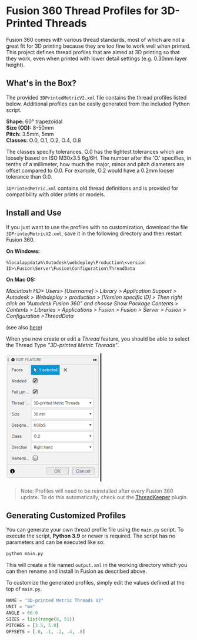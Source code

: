 # Fusion 360 Thread Profiles for 3D-Printed Threads

Fusion 360 comes with various thread standards, most of which are not a great fit for 3D printing because they are too fine to work well when printed.
This project defines thread profiles that are aimed at 3D printing so that they work, even when printed with lower detail settings (e.g. 0.30mm layer height).

## What's in the Box?

The provided `3DPrintedMetricV2.xml` file contains the thread profiles listed below.
Additional profiles can be easily generated from the included Python script.

**Shape:** 60° trapezoidal  
**Size (OD):** 8-50mm  
**Pitch:** 3.5mm, 5mm  
**Classes:** O.0, O.1, O.2, O.4, O.8

The classes specify tolerances.
O.0 has the tightest tolerances which are loosely based on ISO M30x3.5 6g/6H. 
The number after the 'O.' specifies, in tenths of a millimeter, how much the major, minor and pitch diameters are offset compared to O.0.
For example, O.2 would have a 0.2mm looser tolerance than O.0.

`3DPrintedMetric.xml` contains old thread definitions and is provided for compatibility with older prints or models.

## Install and Use

If you just want to use the profiles with no customization, download the file `3DPrintedMetricV2.xml`, save it in the following directory and then restart Fusion 360.

**On Windows:**
```
%localappdata%\Autodesk\webdeploy\Production\<version ID>\Fusion\Server\Fusion\Configuration\ThreadData
```

**On Mac OS:**

*Macintosh HD> Users> [Username] > Library > Application Support > Autodesk > Webdeploy > production > [Version specific ID] > Then right click on "Autodesk Fusion 360" and choose Show Package Contents > Contents > Libraries > Applications > Fusion > Fusion > Server > Fusion > Configuration >ThreadData*

(see also [here](https://knowledge.autodesk.com/support/fusion-360/learn-explore/caas/sfdcarticles/sfdcarticles/Custom-Threads-in-Fusion-360.html))

When you now create or edit a *Thread* feature, you should be able to select the Thread Type *"3D-printed Metric Threads"*.

![Select Thread Type in Fusion 360](ss_fusion.png)

> Note: Profiles will need to be reinstalled after every Fusion 360 update. To do this automatically, check out the [ThreadKeeper](https://github.com/thomasa88/ThreadKeeper) plugin.

## Generating Customized Profiles

You can generate your own thread profile file using the `main.py` script.
To execute the script, **Python 3.9** or newer is required.
The script has no parameters and can be executed like so:

```bash
python main.py
```

This will create a file named `output.xml` in the working directory which you can then rename and install in Fusion as described above.

To customize the generated profiles, simply edit the values defined at the top of `main.py`.

```python
NAME = "3D-printed Metric Threads V2"
UNIT = "mm"
ANGLE = 60.0
SIZES = list(range(8, 51))
PITCHES = [3.5, 5.0]
OFFSETS = [.0, .1, .2, .4, .8]
```

